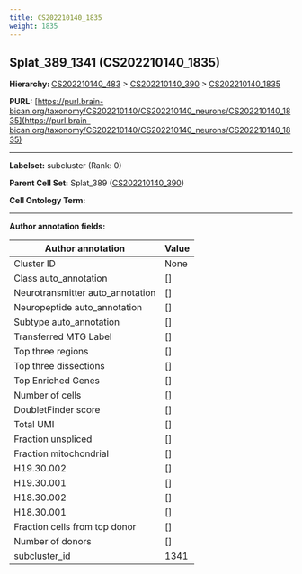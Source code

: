 ```yaml
---
title: CS202210140_1835
weight: 1835
---
```

## Splat_389_1341 (CS202210140_1835)
<b>Hierarchy: </b>
[CS202210140_483](../CS202210140_483) >
[CS202210140_390](../CS202210140_390) >
[CS202210140_1835](../CS202210140_1835)

**PURL:** [https://purl.brain-bican.org/taxonomy/CS202210140/CS202210140_neurons/CS202210140_1835](https://purl.brain-bican.org/taxonomy/CS202210140/CS202210140_neurons/CS202210140_1835)

---


**Labelset:** subcluster (Rank: 0)

**Parent Cell Set:** Splat_389 ([CS202210140_390](../CS202210140_390))



**Cell Ontology Term:** 

[MARKER GENES.]: #


---

[TRANSFERRED ANNOTATIONS.]: #


[AUTHOR ANNOTATION FIELDS.]: #


**Author annotation fields:**

| Author annotation | Value |
|-------------------|-------|
|Cluster ID|None|
|Class auto_annotation|[]|
|Neurotransmitter auto_annotation|[]|
|Neuropeptide auto_annotation|[]|
|Subtype auto_annotation|[]|
|Transferred MTG Label|[]|
|Top three regions|[]|
|Top three dissections|[]|
|Top Enriched Genes|[]|
|Number of cells|[]|
|DoubletFinder score|[]|
|Total UMI|[]|
|Fraction unspliced|[]|
|Fraction mitochondrial|[]|
|H19.30.002|[]|
|H19.30.001|[]|
|H18.30.002|[]|
|H18.30.001|[]|
|Fraction cells from top donor|[]|
|Number of donors|[]|
|subcluster_id|1341|
